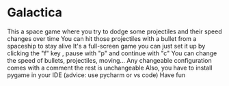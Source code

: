 # Galactica
This a space game where you try to dodge some projectiles and their speed changes over time
You can hit those projectiles with a bullet from a spaceship to stay alive
It's a full-screen game you can just set it up by clicking the "f" key , pause with "p" and continue with "c"
You can change the speed of bullets, projectiles, moving...
Any changeable configuration comes with a comment the rest is unchangeable
Also, you have to install pygame in your IDE (advice: use pycharm or vs code)
Have fun
